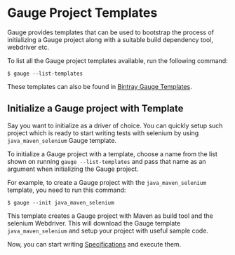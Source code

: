 # Gauge Project Templates

Gauge provides templates that can be used to bootstrap the process of initializing a Gauge project along with a suitable build dependency tool, webdriver etc.

To list all the Gauge project templates available, run the following command:

```
$ gauge --list-templates
```

These templates can also be found in [Bintray Gauge Templates](https://bintray.com/gauge/Templates/gauge-templates/view#files).

## Initialize a Gauge project with Template

Say you want to initialize  as a driver of choice. You can quickly setup such project which is ready to start writing tests with selenium by using `java_maven_selenium` Gauge template.

To initialize a Gauge project with a template, choose a name from the list shown on running `gauge --list-templates` and pass that name as an argument when initializing the Gauge project.

For example, to create a Gauge project with the `java_maven_selenium` template, you need to run this command:

```
$ gauge --init java_maven_selenium
```

This template creates a Gauge project with Maven as build tool and the selenium Webdriver. This will download the Gauge template `java_maven_selenium` and setup your project with useful sample code.

Now, you can start writing [Specifications](../specifications/README.md) and execute them.
